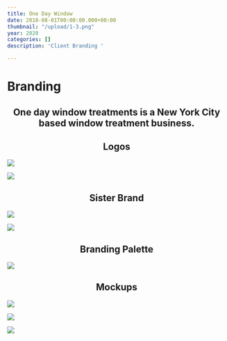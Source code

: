 ```yaml
---
title: One Day Window
date: 2018-08-01T00:00:00.000+00:00
thumbnail: "/upload/1-3.png"
year: 2020
categories: []
description: 'Client Branding '

---
```

<left><h1>Branding</h1></left>

<center><h2>One day window treatments is a New York City based window treatment business.</h2></center>

<center><h2>Logos</h2></center>

![](/upload/1-3.png)

![](/upload/2-3.png)

<center><h2>Sister Brand</h2></center>

![](/upload/3-3.png)

![](/upload/4-2.png)

<center><h2>Branding Palette</h2></center>

![](/upload/5-1.png)

<center><h2>Mockups</h2></center>

![](/upload/mockupnew1.png)

![](/upload/mockup-1.png)

![](/upload/b3.png)